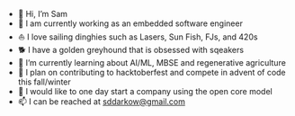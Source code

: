 - 👋 Hi, I’m Sam
- 🤖 I am currently working as an embedded software engineer
- ⛵ I love sailing dinghies such as Lasers, Sun Fish, FJs, and 420s
- 🐕 I have a golden greyhound that is obsessed with sqeakers
- 🌱 I’m currently learning about AI/ML, MBSE and regenerative agriculture
- 📅 I plan on contributing to hacktoberfest and compete in advent of code this fall/winter
- 🔮 I would like to one day start a company using the open core model
- 📫 I can be reached at sddarkow@gmail.com

<!---
sddark/sddark is a ✨ special ✨ repository because its `README.md` (this file) appears on your GitHub profile.
You can click the Preview link to take a look at your changes.
--->
